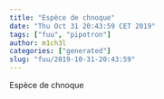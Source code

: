 ```yaml
---
title: "Espèce de chnoque"
date: "Thu Oct 31 20:43:59 CET 2019"
tags: ["fuu", "pipotron"]
author: m1ch3l
categories: ["generated"]
slug: "fuu/2019-10-31-20:43:59"
---
```


Espèce de chnoque
